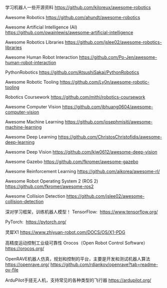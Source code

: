 学习机器人一些开源资料
https://github.com/kiloreux/awesome-robotics

Awesome Robotics
https://github.com/ahundt/awesome-robotics

Awesome Artificial Intelligence (AI)
https://github.com/owainlewis/awesome-artificial-intelligence

Awesome Robotics Libraries
https://github.com/jslee02/awesome-robotics-libraries

Awesome Human Robot Interaction
https://github.com/Po-Jen/awesome-human-robot-interaction

PythonRobotics
https://github.com/AtsushiSakai/PythonRobotics

Awesome Robotic Tooling
https://github.com/Ly0n/awesome-robotic-tooling

Robotics Coursework
https://github.com/mithi/robotics-coursework

Awesome Computer Vision 
https://github.com/jbhuang0604/awesome-computer-vision

Awesome Machine Learning
https://github.com/josephmisiti/awesome-machine-learning

Awesome Deep Learning
https://github.com/ChristosChristofidis/awesome-deep-learning

Awesome Deep Vision
https://github.com/kjw0612/awesome-deep-vision

Awesome Gazebo
https://github.com/fkromer/awesome-gazebo

Awesome Reinforcement Learning
https://github.com/aikorea/awesome-rl/

Awesome Robot Operating System 2 (ROS 2)
https://github.com/fkromer/awesome-ros2

Awesome Collision Detection
https://github.com/jslee02/awesome-collision-detection

深对学习框架，训练机器人模型！
TensorFlow: 
https://www.tensorflow.org/

PyTorch: 
https://pytorch.org/

灵犀X1
https://www.zhiyuan-robot.com/DOCS/OS/X1-PDG

高精度运动控制工业级可靠性
Orocos（Open Robot Control Software）
https://orocos.org/

OpenRAVE机器人仿真，规划和控制的平台，主要是开发和测试机器人算法
https://openrave.org/
https://github.com/rdiankov/openrave?tab=readme-ov-file

ArduPilot手搓无人机，支持常见的各种类型的飞行器
https://ardupilot.org/




